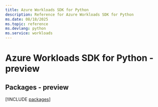 ```yaml
---
title: Azure Workloads SDK for Python
description: Reference for Azure Workloads SDK for Python
ms.date: 08/18/2025
ms.topic: reference
ms.devlang: python
ms.service: workloads
---
```

# Azure Workloads SDK for Python - preview
## Packages - preview
[!INCLUDE [packages](workloads-index.md)]